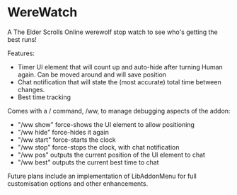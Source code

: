 # WereWatch
A The Elder Scrolls Online werewolf stop watch to see who's getting the best runs!

Features:
* Timer UI element that will count up and auto-hide after turning Human again. Can be moved around and will save position
* Chat notification that will state the (most accurate) total time between changes.
* Best time tracking

Comes with a / command, /ww, to manage debugging aspects of the addon:
* "/ww show" force-shows the UI element to allow positioning
* "/ww hide" force-hides it again
* "/ww start" force-starts the clock
* "/ww stop" force-stops the clock, with chat notification
* "/ww pos" outputs the current position of the UI element to chat
* "/ww best" outputs the current best time to chat

Future plans include an implementation of LibAddonMenu for full customisation options and other enhancements.
